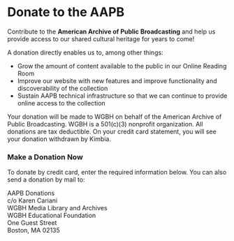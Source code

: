 # Donate to the AAPB

Contribute to the **American Archive of Public Broadcasting** and help us provide access to our shared cultural heritage for years to come! 

A donation directly enables us to, among other things:

-	Grow the amount of content available to the public in our Online Reading Room
-	Improve our website with new features and improve functionality and discoverability of the collection
-	Sustain AAPB technical infrastructure so that we can continue to provide online access to the collection

Your donation will be made to WGBH on behalf of the American Archive of Public Broadcasting. WGBH is a 501(c)(3) nonprofit organization. All donations are tax deductible. On your credit card statement, you will see your donation withdrawn by Kimbia.

### Make a Donation Now

To donate by credit card, enter the required information below. You can also send a donation by mail to:

AAPB Donations<br/>
c/o Karen Cariani<br/>
WGBH Media Library and Archives<br/>
WGBH Educational Foundation<br/>
One Guest Street<br/>
Boston, MA 02135

<script src='https://widgets.kimbia.com/widgets/formChooser.js?id=2ODV8S2'></script>

